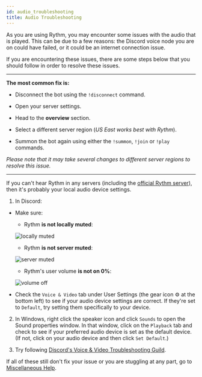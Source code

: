 ```yaml
---
id: audio_troubleshooting
title: Audio Troubleshooting
---
```


As you are using Rythm, you may encounter some issues with the audio that is played. This can be due to a few reasons: the Discord voice node you are on could have failed, or it could be an internet connection issue.

If you are encountering these issues, there are some steps below that you should follow in order to resolve these issues.

--- 

**The most common fix is:**

- Disconnect the bot using the `!disconnect` command.

- Open your server settings.

- Head to the **overview** section.

- Select a different server region (*US East works best with Rythm*).

- Summon the bot again using either the `!summon`, `!join` or `!play` commands.

*Please note that it may take several changes to different server regions to resolve this issue.*

---

If you can't hear Rythm in any servers (including the [official Rythm server](https://rythmbot.co/support)), then it's probably your local audio device settings.

1. In Discord:
  - Make sure:
    - Rythm **is not locally muted**:
    
    ![locally muted](/img/docs/audio-troubleshooting/locally-muted.png)
    
    - Rythm **is not server muted**:
      
    ![server muted](/img/docs/audio-troubleshooting/server-muted.png)
    
    - Rythm's user volume **is not on 0%**:
    
    ![volume off](/img/docs/audio-troubleshooting/volume-off.png)

  - Check the `Voice & Video` tab under User Settings (the gear icon ⚙️ at the bottom left) to see if your audio device settings are correct. If they're set to `Default`, try setting them specifically to your device.
 
2. In Windows, right click the speaker icon and click `Sounds` to open the Sound properties window. In that window, click on the `Playback` tab and check to see if your preferred audio device is set as the default device. (If not, click on your audio device and then click `Set Default`.)

3. Try following [Discord's Voice & Video Troubleshooting Guild](https://support.discord.com/hc/en-us/articles/360045138471-Discord-Voice-and-Video-Troubleshooting-Guide). 

If all of these still don't fix your issue or you are stuggling at any part, go to [Miscellaneous Help](/misc_help).
